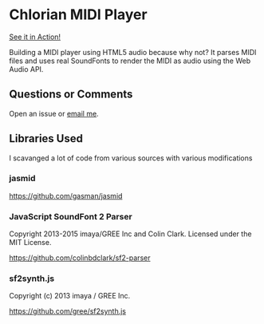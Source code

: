 # Chlorian MIDI Player

[See it in Action!](https://danielx.net/chlorian/)

Building a MIDI player using HTML5 audio because why not? It parses MIDI files
and uses real SoundFonts to render the MIDI as audio using the Web Audio API.

## Questions or Comments

Open an issue or [email me](mailto:yahivin@gmail.com).

## Libraries Used

I scavanged a lot of code from various sources with various modifications

### jasmid

https://github.com/gasman/jasmid


### JavaScript SoundFont 2 Parser

Copyright 2013-2015 imaya/GREE Inc and Colin Clark. Licensed under the MIT License.

https://github.com/colinbdclark/sf2-parser


### sf2synth.js

Copyright (c) 2013 imaya / GREE Inc.

https://github.com/gree/sf2synth.js
